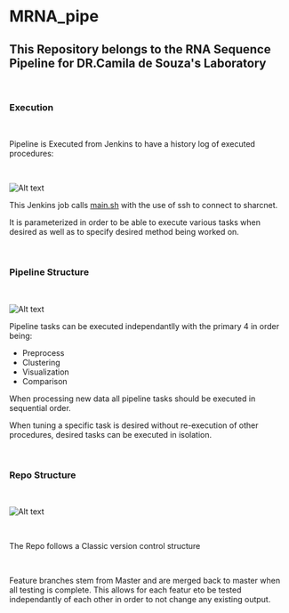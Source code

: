# MRNA_pipe

## This Repository belongs to the RNA Sequence Pipeline for DR.Camila de Souza's Laboratory 

<br>

### Execution 
<br>

Pipeline is Executed from Jenkins to have a history log of executed procedures:

<br>

![Alt text](https://github.com/desouzalab/MRNA_pipe/blob/Master/docs/rna_jenkins.PNG "Title")

This Jenkins job calls [main.sh](main.sh) with  the use of ssh to connect to sharcnet.

It is parameterized in order to be able to execute various tasks when desired as well as to specify desired method being worked on.

<br>

### Pipeline Structure 

<br>

![Alt text](https://github.com/desouzalab/MRNA_pipe/blob/Master/docs/Pipeline_Diagram.png "Title")

Pipeline tasks can be executed independantlly with the primary 4 in order being:

* Preprocess
* Clustering
* Visualization
* Comparison

When processing new data all pipeline tasks should be executed in sequential order.
<br>

When tuning a specific task is desired without re-execution of other procedures, desired tasks can be executed in isolation.

<br>

### Repo Structure

<br>

![Alt text](https://github.com/desouzalab/MRNA_pipe/blob/Master/docs/Repo_structure.png "Title")

<br>

The Repo follows a Classic version control structure 

<br>

Feature branches stem from Master and are merged back to master when all testing is complete.
This allows for each featur eto be tested independantly of each other in order to not change any existing output.

<br>